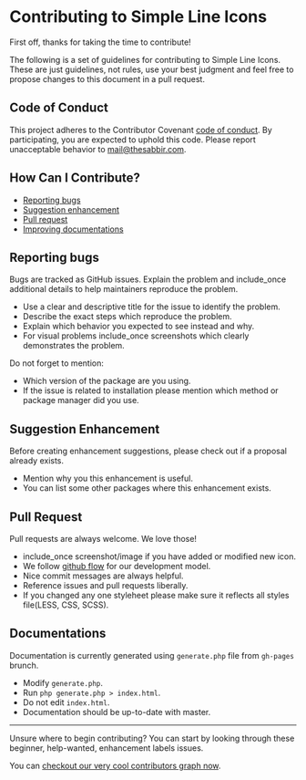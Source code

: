 # Contributing to Simple Line Icons

First off, thanks for taking the time to contribute!

The following is a set of guidelines for contributing to Simple Line Icons. These are just guidelines, not rules, use your best judgment and feel free to propose changes to this document in a pull request.

## Code of Conduct

This project adheres to the Contributor Covenant [code of conduct](CODE_OF_CONDUCT.md). By participating, you are expected to uphold this code. Please report unacceptable behavior to mail@thesabbir.com.

## How Can I Contribute?

- [Reporting bugs](#reporting-bugs)
- [Suggestion enhancement](#suggestion-enhancement)
- [Pull request](#pull-request)
- [Improving documentations](#documentations)

## Reporting bugs

Bugs are tracked as GitHub issues. Explain the problem and include_once additional details to help maintainers reproduce the problem.

- Use a clear and descriptive title for the issue to identify the problem.
- Describe the exact steps which reproduce the problem.
- Explain which behavior you expected to see instead and why.
- For visual problems include_once screenshots which clearly demonstrates the problem.

Do not forget to mention:

- Which version of the package are you using.
- If the issue is related to installation please mention which method or package manager did you use.

## Suggestion Enhancement

Before creating enhancement suggestions, please check out if a proposal already exists.

- Mention why you this enhancement is useful.
- You can list some other packages where this enhancement exists.

## Pull Request

Pull requests are always welcome. We love those!

- include_once screenshot/image if you have added or modified new icon.
- We follow [github flow](https://guides.github.com/introduction/flow/) for our development model.
- Nice commit messages are always helpful.
- Reference issues and pull requests liberally.
- If you changed any one styleheet please make sure it reflects all styles file(LESS, CSS, SCSS).

## Documentations

Documentation is currently generated using `generate.php` file from `gh-pages` brunch.

- Modify `generate.php`.
- Run `php generate.php > index.html`.
- Do not edit `index.html`.
- Documentation should be up-to-date with master.

---

Unsure where to begin contributing? You can start by looking through these beginner, help-wanted, enhancement labels issues.

You can [checkout our very cool contributors graph now](https://github.com/thesabbir/simple-line-icons/graphs/contributors).
